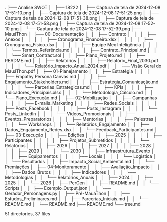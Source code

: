 .
├── Analise SWOT
│   ├── 18222
│   ├── Captura de tela de 2024-12-08 17-51-10.png
│   ├── Captura de tela de 2024-12-08 17-51-25.png
│   ├── Captura de tela de 2024-12-08 17-51-38.png
│   ├── Captura de tela de 2024-12-08 17-51-58.png
│   ├── Captura de tela de 2024-12-08 17-52-10.png
│   └── Captura de tela de 2024-12-08 17-52-39.png
├── MauáThon
│   ├── 00-Documentação
│   │   ├── Contrato
│   │   │   ├── Anexos
│   │   │   │   ├── Cronograma_Financeiro.xlsx
│   │   │   │   ├── Cronograma_Físico.xlsx
│   │   │   │   ├── Equipe Mex Inteligência
│   │   │   │   └── Termos_Referência.md
│   │   │   ├── Contrato_Principal.md
│   │   │   └── Smart_Contract.sol
│   │   ├── Plano_Projeto.md
│   │   ├── README.md
│   │   ├── Relatórios
│   │   │   ├── Relatório_Final_2030.pdf
│   │   │   └── Relatório_Impacto_Anual_2024.pdf
│   │   └── Visão Geral do MauáThon.pdf
│   ├── 01-Planejamento
│   │   ├── Estratégia
│   │   │   ├── Empathy Persona Canvas.md
│   │   │   ├── Engajamento_Stakeholders.md
│   │   │   ├── Estratégia_Comunicação.md
│   │   │   └── Parcerias_Estrategicas.md
│   │   ├── KPIs
│   │   │   ├── Indicadores_Principais.xlsx
│   │   │   └── Metodologia_Cálculo.md
│   │   └── Plano_Execução.md
│   ├── 02-Mobilização
│   │   ├── Campanhas
│   │   │   ├── E-mails_Marketing
│   │   │   ├── Redes_Sociais
│   │   │   │   ├── Posts_Facebook
│   │   │   │   ├── Posts_Instagram
│   │   │   │   └── Posts_LinkedIn
│   │   │   └── Vídeos_Promocionais
│   │   ├── Eventos_Preparatorios
│   │   │   ├── Mentorias
│   │   │   ├── Palestras
│   │   │   └── Workshops
│   │   └── Relatórios_Engajamento
│   │       ├── Dados_Engajamento_Redes.xlsx
│   │       └── Feedback_Participantes.md
│   ├── 03-Execução
│   │   ├── Edições
│   │   │   ├── 2025
│   │   │   │   ├── Participantes
│   │   │   │   ├── Projetos_Submetidos
│   │   │   │   └── Relatórios
│   │   │   ├── 2026
│   │   │   ├── 2027
│   │   │   ├── 2028
│   │   │   ├── 2029
│   │   │   └── 2030
│   │   ├── Infraestrutura_Evento
│   │   │   ├── Equipamentos
│   │   │   ├── Locais
│   │   │   └── Logística
│   │   └── Resultados
│   │       ├── Impacto_Social_Ambiental.md
│   │       └── Premiações
│   ├── 04-Monitoramento
│   │   ├── Avaliação_Impacto
│   │   │   ├── Dados_Brutos
│   │   │   ├── Indicadores
│   │   │   └── Metodologias
│   │   └── Relatórios_Anuais
│   │       ├── 2024
│   │       ├── 2025
│   │       └── 2026
│   ├── PerGen
│   │   ├── README.md
│   │   └── Scripts
│   │       ├── Exemplo_Output.json
│   │       └── Gerador_Personagens.py
│   ├── Pré-MauáThon
│   │   ├── Estudos_Preliminares.md
│   │   ├── Parcerias_Iniciais.md
│   │   └── README.md
│   └── README.md
├── README.md
└── tree.md

51 directories, 37 files
